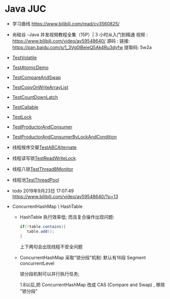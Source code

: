 # Java JUC



- 学习曲线 https://www.bilibili.com/read/cv3560825/
- 尚硅谷 -Java 并发视频教程全集（15P）| 3 小时从入门到精通
  视频 :  <https://www.bilibili.com/video/av59548640/>
  源码 :  链接: https://pan.baidu.com/s/1_3Vg0lBeieQ5Ak4Ru3dyfw 提取码: 5w2a

- [TestVolatile](TestVolatile.java)
- [TestAtomicDemo](TestAtomicDemo.java)
- [TestCompareAndSwap](TestCompareAndSwap.java)
- [TestCopyOnWriteArrayList](TestCopyOnWriteArrayList.java)
- [TestCountDownLatch](TestCountDownLatch.java)
- [TestCallable](TestCallable.java)
- [TestLock](TestLock.java)
- [TestProductorAndConsumer](TestProductorAndConsumer.java)
- [TestProductorAndConsumerByLockAndCondition](TestProductorAndConsumerByLockAndCondition.java)
- 线程按序交替[TestABCAlternate](TestABCAlternate.java)
- 线程读写锁[TestReadWriteLock](TestReadWriteLock.java)
- 线程八锁[TestThread8Monitor](TestThread8Monitor.java)
- 线程池[TestThreadPool](TestThreadPool.java)
- []()
todo 2019年9月23日 17:07:49 https://www.bilibili.com/video/av59548640/?p=13

- ConcurrentHashMap \ HashTable
    - HashTable 执行效率低;
      而且复合操作出现问题:
      ```java
      if(!table.contains){
         table.add();
      }
      ```
      上下两句会出现线程不安全问题
      
    - ConcurrentHashMap 采取"锁分段"机制:
      默认有16段 Segment
      concurrentLevel 
    
      锁分段机制可以并行执行任务;
      
      1.8以后,把 ConcurrentHashMap 改成 CAS (Compare and Swap) , 移除 "锁分段"